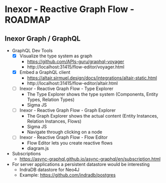 # Inexor - Reactive Graph Flow - ROADMAP

## Inexor Graph / GraphQL

* GraphQL Dev Tools
  - [x] Visualize the type system as graph
    * https://github.com/APIs-guru/graphql-voyager
    * http://localhost:31415/flow-editor/voyager.html
  - [x] Embed a GraphQL client
    * https://altair.sirmuel.design/docs/integrations/altair-static.html
    * http://localhost:31415/flow-editor/altair.html
  - [ ] Inexor - Reactive Graph Flow - Type Explorer
    * The Type Explorer shows the type system (Components, Entity Types, Relation Types)
    * Sigma JS
  - [ ] Inexor - Reactive Graph Flow - Graph Explorer
    * The Graph Explorer shows the actual content (Entity Instances, Relation Instances, Flows)
    * Sigma JS
    * Navigate through clicking on a node
  - [ ] Inexor - Reactive Graph Flow - Flow Editor
    * Flow Editor lets you create reactive flows
    * diagram.js
* Subscriptions
  * https://async-graphql.github.io/async-graphql/en/subscription.html
* For server applications a persistent datastore would be interesting
  * IndraDB datastore for Neo4J
  * Example: https://github.com/indradb/postgres
